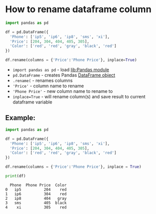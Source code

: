 # How to rename dataframe column

```python
import pandas as pd

df = pd.DataFrame({
  'Phone': ['ip5', 'ip6', 'ip8', 'sms', 'xi'],
  'Price': [204, 304, 404, 405, 305],
  'Color': ['red', 'red', 'gray', 'black', 'red']
})

df.rename(columns = {'Price':'Phone Price'}, inplace=True)
```

- `import pandas as pd` - load [lib:Pandas module](/python-pandas/how-to-install-pandas)
- `pd.DataFrame` - creates Pandas [DataFrame object](https://pandas.pydata.org/docs/reference/api/pandas.DataFrame.html)
- `.rename(` - renames columns
- `'Price'` - column name to rename
- `'Phone Price'` - new column name to rename to
- `inplace=True` - will rename column(s) and save result to current dataframe variable

## Example: 
```python
import pandas as pd

df = pd.DataFrame({
  'Phone': ['ip5', 'ip6', 'ip8', 'sms', 'xi'],
  'Price': [204, 304, 404, 405, 305],
  'Color': ['red', 'red', 'gray', 'black', 'red']
})

df.rename(columns = {'Price':'Phone Price'}, inplace = True)

print(df)
```
```
  Phone  Phone Price  Color
0   ip5          204    red
1   ip6          304    red
2   ip8          404   gray
3   sms          405  black
4    xi          305    red

```

